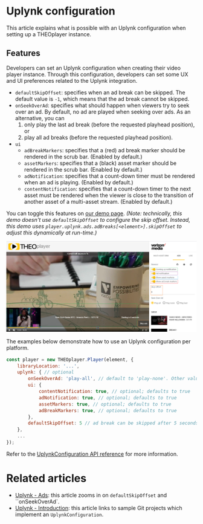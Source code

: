 # Uplynk configuration

This article explains what is possible with an Uplynk configuration when setting up a THEOplayer instance.

## Features

Developers can set an Uplynk configuration when creating their video player instance. Through this configuration, developers can set some UX and UI preferences related to the Uplynk integration.

- `defaultSkipOffset`: specifies when an ad break can be skipped. The default value is `-1`, which means that the ad break cannot be skipped.
- `onSeekOverAd`: specifies what should happen when viewers try to seek over an ad. By default, no ad are played when seeking over ads. As an alternative, you can
  1. only play the last ad break (before the requested playhead position), or
  2. play all ad breaks (before the requested playhead position).
- `ui`
  - `adBreakMarkers`: specifies that a (red) ad break marker should be rendered in the scrub bar. (Enabled by default.)
  - `assetMarkers`: specifies that a (black) asset marker should be rendered in the scrub bar. (Enabled by default.)
  - `adNotification`: specifies that a count-down timer must be rendered when an ad is playing. (Enabled by default.)
  - `contentNotification`: specifies that a count-down timer to the next asset must be rendered when the viewer is close to the transition of another asset of a multi-asset stream. (Enabled by default.)

You can toggle this features on [our demo page](https://cdn.theoplayer.com/demos/verizon-media/index.html). _(Note: technically, this demo doesn't use `defaultSkipOffset` to configure the skip offset. Instead, this demo uses `player.uplynk.ads.adBreaks[<element>].skipOffset` to adjust this dynamically at run-time.)_

![UplynkDemo](../../../../../theoplayer/assets/img/VerizonMediaConfiguration.png 'Uplynk Configuration')

The examples below demonstrate how to use an Uplynk configuration per platform.

```js
const player = new THEOplayer.Player(element, {
    libraryLocation: '...',
    uplynk: { // optional
        onSeekOverAd: 'play-all', // default to 'play-none'. Other values: 'play-all' and 'play-last'
        ui: {
            contentNotification: true, // optional; defaults to true
            adNotification: true, // optional; defaults to true
            assetMarkers: true, // optional; defaults to true
            adBreakMarkers: true, // optional; defaults to true
        },
        defaultSkipOffset: 5 // ad break can be skipped after 5 seconds. (defaults to -1)
    },
    ...
});
```

Refer to the [UplynkConfiguration API reference](pathname:///theoplayer/v9/api-reference/web/interfaces/UplynkConfiguration.html) for more information.

# Related articles

- [Uplynk - Ads](02-ads.md): this article zooms in on `defaultSkipOffset` and ``onSeekOverAd`.
- [Uplynk - Introduction](00-introduction.mdx): this article links to sample Git projects which implement an `UplynkConfiguration`.
